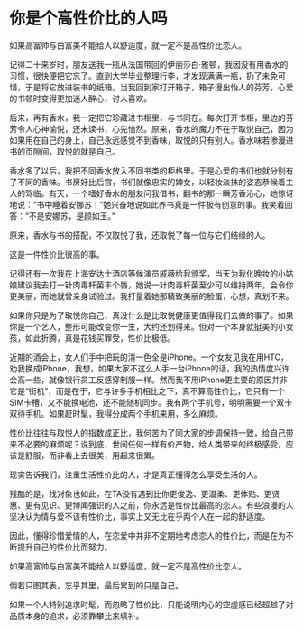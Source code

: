 # 你是个高性价比的人吗

如果高富帅与白富美不能给人以舒适度，就一定不是高性价比恋人。 

记得二十来岁时，朋友送我一瓶从法国带回的伊丽莎白·雅顿，我因没有用香水的习惯，很快便把它忘了。直到大学毕业整理行李，才发现满满一瓶，扔了未免可惜，于是将它放进装书的纸箱。当我回到家打开箱子，箱子漫出怡人的芬芳，心爱的书顿时变得更加迷人醉心，讨人喜欢。 

后来，再有香水，我一定把它珍藏进书柜里，与书同在。每次打开书柜，里边的芬芳令人心神愉悦，还未读书，心先怡然。原来，香水的魔力不在于取悦自己，因为如果用在自己的身上，自己永远感觉不到香味，取悦的只有别人。香水味若渗漫进书的页隙间，取悦的就是自己。 

香水多了以后，我把不同香水放入不同书类的柜格里。于是心爱的书们也就分别有了不同的香味。书房好比后宫，书们就像忠实的婢女，以轻妆淡抹的姿态恭候着主人的驾临。有天，一个嗜好香水的朋友问我借书，翻书的那一瞬芳香沁心，她惊讶地说：“书中睡着安娜苏！”她兴奋地说如此养书真是一件极有创意的事。我笑着回答：“不是安娜苏，是颜如玉。” 

原来，香水与书的搭配，不仅取悦了我，还取悦了每一位与它们结缘的人。 

这是一件性价比很高的事。 

记得还有一次我在上海安达士酒店等候演员戚薇给我颁奖，当天为我化晚妆的小姑娘建议我去打一针肉毒杆菌丰个唇，她说一针肉毒杆菌至少可以维持两年，会令你更美丽，而她就曾亲身试验过。我打量着她那精致美丽的脸蛋，心想，真划不来。 

如果你只是为了取悦你自己，真没什么是比取悦健康更值得我们去做的事了。如果你是一个艺人，整形可能改变你一生，大约还划得来。但对一个本身就挺美的小女孩，如此折腾，真是花钱买罪受，性价比极低。 

近期的酒会上，女人们手中把玩的清一色全是iPhone。一个女友见我在用HTC，劝我换成iPhone，我想，如果大家不这么人手一台iPhone的话，我的热情度兴许会高一些，就像银行员工反感穿制服一样。然而我不用iPhone更主要的原因并非它是“街机”，而是在于，它与许多手机相比之下，真不算高性价比，它只有一个SIM卡槽，又不能换电池，还不能随机同步。我有两个手机号，明明需要一个双卡双待手机。如果赶时髦，我得分成两个手机来用，多么麻烦。 

性价比往往与取悦人的指数成正比，我何苦为了同大家的步调保持一致，给自己带来不必要的麻烦呢？说到底，世间任何一样有价产物，给人类带来的终极感受，应该是舒服，而非看上去很美，用起来很累。 

现实告诉我们，注重生活性价比的人，才是真正懂得怎么享受生活的人。 

残酷的是，找对象也如此，在TA没有遇到比你更俊逸、更温柔、更体贴、更贤惠、更有见识、更博闻强识的人之前，你永远是性价比最高的恋人。有些浪漫的人坚决认为情与爱不该有性价比，事实上又无比在乎两个人在一起的舒适度。 

因此，懂得珍惜爱情的人，在恋爱中并非不定期地考虑恋人的性价比，而是在为不断提升自己的性价比而努力。 

如果高富帅与白富美不能给人以舒适度，就一定不是高性价比恋人。 

倘若只图其表，忘乎其里，最后累到的只是自己。 

如果一个人特别追求时髦，而忽略了性价比，只能说明内心的空虚感已经超越了对品质本身的追求，必须靠攀比来填补。